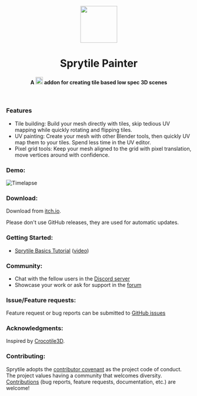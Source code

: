 <p align="center">
    <img src="sprytile-logo.png?raw=true" height="100px"/>
    <h1 align="center">Sprytile Painter</h1>
    <h4 align="center">
        A <img src="https://download.blender.org/institute/logos/blender-socket.png" height="20px"/> addon for creating tile based low spec 3D scenes
    </h4>
  <br>
</p>

### Features

* Tile building: Build your mesh directly with tiles, skip tedious UV mapping while quickly rotating and flipping tiles.
* UV painting: Create your mesh with other Blender tools, then quickly UV map them to your tiles. Spend less time in the UV editor.
* Pixel grid tools: Keep your mesh aligned to the grid with pixel translation, move vertices around with confidence.

### Demo:

![Timelapse](https://img.itch.io/aW1hZ2UvOTg5NjYvNTE3NTczLmdpZg==/250x600/mDFwN0.gif)

### Download:

Download from [itch.io](https://chemikhazi.itch.io/sprytile).

Please don't use GitHub releases, they are used for automatic updates.

### Getting Started:

* [Sprytile Basics Tutorial](http://docs.sprytile.xyz/quick-start/) ([video](https://youtu.be/-ezYZgMp-R0))

### Community:

* Chat with the fellow users in the [Discord server](http://discord.sprytile.xyz/)
* Showcase your work or ask for support in the [forum](https://chemikhazi.itch.io/sprytile/community)

### Issue/Feature requests:

Feature request or bug reports can be submitted to [GitHub issues](https://github.com/Sprytile/Sprytile/issues)

### Acknowledgments:

Inspired by [Crocotile3D](http://www.crocotile3d.com/). 

### Contributing:

Sprytile adopts the [contributor covenant](CodeOfConduct.md) as the project code of conduct. The project values having a community that welcomes diversity. [Contributions](contributing.md) (bug reports, feature requests, documentation, etc.) are welcome!
